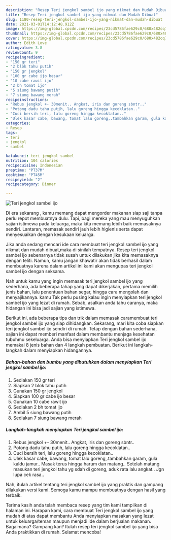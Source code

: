 ```yaml
---
description: "Resep Teri jengkol sambel ijo yang nikmat dan Mudah Dibuat"
title: "Resep Teri jengkol sambel ijo yang nikmat dan Mudah Dibuat"
slug: 1180-resep-teri-jengkol-sambel-ijo-yang-nikmat-dan-mudah-dibuat
date: 2021-03-01T14:12:48.912Z
image: https://img-global.cpcdn.com/recipes/23cd5786fae629c0/680x482cq70/teri-jengkol-sambel-ijo-foto-resep-utama.jpg
thumbnail: https://img-global.cpcdn.com/recipes/23cd5786fae629c0/680x482cq70/teri-jengkol-sambel-ijo-foto-resep-utama.jpg
cover: https://img-global.cpcdn.com/recipes/23cd5786fae629c0/680x482cq70/teri-jengkol-sambel-ijo-foto-resep-utama.jpg
author: Edith Love
ratingvalue: 3.8
reviewcount: 9
recipeingredient:
- "150 gr teri"
- "2 blok tahu putih"
- "150 gr jengkol"
- "100 gr cabe ijo besar"
- "10 cabe rawit ijo"
- "2 bh tomat ijo"
- "5 siung bawang putih"
- "7 siung bawang merah"
recipeinstructions:
- "Rebus jengkol +- 30menit.. Angkat, iris dan goreng sbntr.."
- "Potong dadu tahu putih, lalu goreng hingga kecoklatan.."
- "Cuci bersih teri, lalu goreng hingga kecoklatan.."
- "Ulek kasar cabe, bawang, tomat lalu goreng,.tambahkan garam, gula kaldu jamur.. Masak terus hingga harum dan matang.. Setelah matang masukan teri jengkol tahu yg sdah di goreng, aduk rata lalu angkat.. Jgn lupa cek rasa.."
categories:
- Resep
tags:
- teri
- jengkol
- sambel

katakunci: teri jengkol sambel 
nutrition: 104 calories
recipecuisine: Indonesian
preptime: "PT37M"
cooktime: "PT45M"
recipeyield: "2"
recipecategory: Dinner

---
```



![Teri jengkol sambel ijo](https://img-global.cpcdn.com/recipes/23cd5786fae629c0/680x482cq70/teri-jengkol-sambel-ijo-foto-resep-utama.jpg)

Di era  sekarang , kamu memang dapat mengorder makanan siap saji tanpa perlu repot membuatnya dulu. Tapi, bagi mereka yang mau menyuguhkan sajian istimewa pada keluarga, maka kita memang lebih baik memasaknya sendiri. Lantaran, memasak sendiri jauh lebih higienis serta dapat menyesuaikan dengan kesukaan keluarga.

Jika anda sedang mencari ide cara membuat teri jengkol sambel ijo yang nikmat dan mudah dibuat,maka di sinilah tempatnya. Resep teri jengkol sambel ijo  sebenarnya tidak susah untuk dilakukan jika kita memasaknya dengan teliti. Namun, kamu jangan khawatir akan tidak berhasil dalam membuatnya 
karena dalam artikel ini kami akan mengupas teri jengkol sambel ijo dengan seksama.  



Nah untuk kamu yang ingin memasak teri jengkol sambel ijo yang sederhana, ada beberapa tahap yang dapat dikerjakan, pertama memilih jenis bahan, lalu penentuan bahan segar, hingga cara mengolah dan menyajikannya. kamu Tak perlu pusing kalau ingin menyiapkan teri jengkol sambel ijo yang lezat di rumah. Sebab, asalkan anda  tahu caranya, maka hidangan ini bisa jadi sajian yang istimewa.

Berikut ini, ada beberapa tips dan trik dalam memasak caramembuat teri jengkol sambel ijo yang siap dihidangkan. Sekarang, mari kita coba siapkan teri jengkol sambel ijo sendiri di rumah. Tetap dengan bahan sederhana, sajian ini dapat memberi manfaat dalam membantu menjaga kesehatan tubuhmu sekeluarga. Anda bisa menyiapkan Teri jengkol sambel ijo memakai 8 jenis bahan dan 4 langkah pembuatan. Berikut ini langkah-langkah dalam menyiapkan hidangannya.

<!--inarticleads1-->

##### Bahan-bahan dan bumbu yang dibutuhkan dalam menyiapkan Teri jengkol sambel ijo:

1. Sediakan 150 gr teri
1. Siapkan 2 blok tahu putih
1. Gunakan 150 gr jengkol
1. Siapkan 100 gr cabe ijo besar
1. Gunakan 10 cabe rawit ijo
1. Sediakan 2 bh tomat ijo
1. Ambil 5 siung bawang putih
1. Sediakan 7 siung bawang merah




<!--inarticleads2-->

##### Langkah-langkah menyiapkan Teri jengkol sambel ijo:

1. Rebus jengkol +- 30menit.. Angkat, iris dan goreng sbntr..
1. Potong dadu tahu putih, lalu goreng hingga kecoklatan..
1. Cuci bersih teri, lalu goreng hingga kecoklatan..
1. Ulek kasar cabe, bawang, tomat lalu goreng,.tambahkan garam, gula kaldu jamur.. Masak terus hingga harum dan matang.. Setelah matang masukan teri jengkol tahu yg sdah di goreng, aduk rata lalu angkat.. Jgn lupa cek rasa..




Nah, itulah artikel tentang  teri jengkol sambel ijo  yang praktis dan gampang dilakukan versi kami. Semoga kamu mampu membuatnya dengan hasil yang terbaik. 

Terima kasih anda telah membaca resep yang tim kami tampilkan di halaman ini. Harapan kami, cara membuat  Teri jengkol sambel ijo yang mudah di atas dapat membantu Anda menyiapkan masakan yang lezat untuk keluarga/teman maupun menjadi ide dalam berjualan makanan. Bagaimana? Gampang kan? Itulah resep teri jengkol sambel ijo yang bisa Anda praktikkan di rumah. Selamat mencoba!

